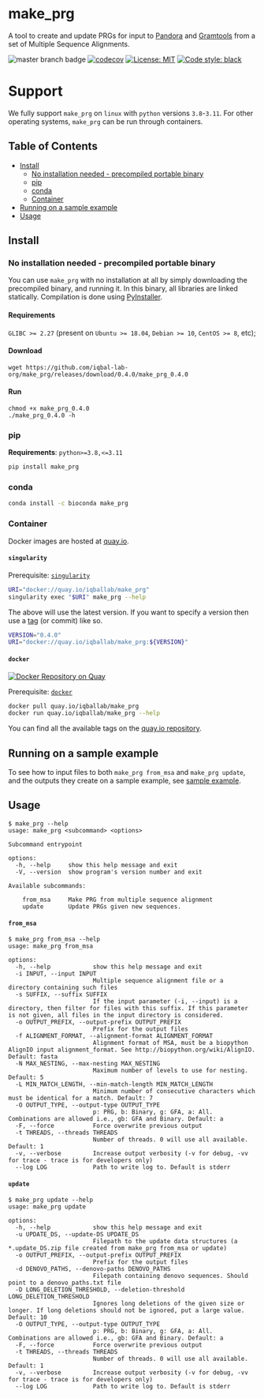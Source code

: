 # make_prg

A tool to create and update PRGs for input to [Pandora][pandora] and [Gramtools][gramtools] from a set of 
Multiple Sequence Alignments.

![master branch badge](https://github.com/iqbal-lab-org/make_prg/actions/workflows/ci.yaml/badge.svg) 
[![codecov](https://codecov.io/github/iqbal-lab-org/make_prg/branch/master/graph/badge.svg?token=6IQSY13MSH)](https://codecov.io/github/iqbal-lab-org/make_prg)
[![License: MIT](https://img.shields.io/badge/License-MIT-yellow.svg)](https://opensource.org/licenses/MIT)
[![Code style: black](https://img.shields.io/badge/code%20style-black-000000.svg)](https://github.com/psf/black)


# Support

We fully support `make_prg` on `linux` with `python` versions `3.8`-`3.11`. For other operating systems, `make_prg`
can be run through containers.

[TOC]: #

## Table of Contents
- [Install](#install)
  - [No installation needed - precompiled portable binary](#no-installation-needed---precompiled-portable-binary)
  - [pip](#pip)
  - [conda](#conda)
  - [Container](#container)
- [Running on a sample example](#running-on-a-sample-example)
- [Usage](#usage)

## Install

### No installation needed - precompiled portable binary

You can use `make_prg` with no installation at all by simply downloading the precompiled binary, and running it.
In this binary, all libraries are linked statically. Compilation is done using [PyInstaller](https://github.com/pyinstaller/pyinstaller).

#### Requirements
`GLIBC >= 2.27` (present on `Ubuntu >= 18.04`, `Debian >= 10`, `CentOS >= 8`, etc);

#### Download
```
wget https://github.com/iqbal-lab-org/make_prg/releases/download/0.4.0/make_prg_0.4.0
```

#### Run
```
chmod +x make_prg_0.4.0
./make_prg_0.4.0 -h
```

### pip

**Requirements**: `python>=3.8,<=3.11`

```sh
pip install make_prg
```

### conda

```sh
conda install -c bioconda make_prg
```

### Container

Docker images are hosted at [quay.io].

#### `singularity`

Prerequisite: [`singularity`][singularity]

```sh
URI="docker://quay.io/iqballab/make_prg"
singularity exec "$URI" make_prg --help
```

The above will use the latest version. If you want to specify a version then use a
[tag][quay.io] (or commit) like so.

```sh
VERSION="0.4.0"
URI="docker://quay.io/iqballab/make_prg:${VERSION}"
```

#### `docker`

[![Docker Repository on Quay](https://quay.io/repository/iqballab/make_prg/status "Docker Repository on Quay")](https://quay.io/repository/iqballab/make_prg)

Prerequisite: [`docker`][docker]

```sh
docker pull quay.io/iqballab/make_prg
docker run quay.io/iqballab/make_prg --help
```

You can find all the available tags on the [quay.io repository][quay.io].

## Running on a sample example

To see how to input files to both `make_prg from_msa` and `make_prg update`, and the outputs
they create on a sample example, see [sample example](sample_example).

## Usage

```
$ make_prg --help
usage: make_prg <subcommand> <options>

Subcommand entrypoint

options:
  -h, --help     show this help message and exit
  -V, --version  show program's version number and exit

Available subcommands:
  
    from_msa     Make PRG from multiple sequence alignment
    update       Update PRGs given new sequences.
```

#### `from_msa`

```
$ make_prg from_msa --help
usage: make_prg from_msa

options:
  -h, --help            show this help message and exit
  -i INPUT, --input INPUT
                        Multiple sequence alignment file or a directory containing such files
  -s SUFFIX, --suffix SUFFIX
                        If the input parameter (-i, --input) is a directory, then filter for files with this suffix. If this parameter is not given, all files in the input directory is considered.
  -o OUTPUT_PREFIX, --output-prefix OUTPUT_PREFIX
                        Prefix for the output files
  -f ALIGNMENT_FORMAT, --alignment-format ALIGNMENT_FORMAT
                        Alignment format of MSA, must be a biopython AlignIO input alignment_format. See http://biopython.org/wiki/AlignIO. Default: fasta
  -N MAX_NESTING, --max-nesting MAX_NESTING
                        Maximum number of levels to use for nesting. Default: 5
  -L MIN_MATCH_LENGTH, --min-match-length MIN_MATCH_LENGTH
                        Minimum number of consecutive characters which must be identical for a match. Default: 7
  -O OUTPUT_TYPE, --output-type OUTPUT_TYPE
                        p: PRG, b: Binary, g: GFA, a: All. Combinations are allowed i.e., gb: GFA and Binary. Default: a
  -F, --force           Force overwrite previous output
  -t THREADS, --threads THREADS
                        Number of threads. 0 will use all available. Default: 1
  -v, --verbose         Increase output verbosity (-v for debug, -vv for trace - trace is for developers only)
  --log LOG             Path to write log to. Default is stderr
```

#### `update`

```
$ make_prg update --help
usage: make_prg update

options:
  -h, --help            show this help message and exit
  -u UPDATE_DS, --update-DS UPDATE_DS
                        Filepath to the update data structures (a *.update_DS.zip file created from make_prg from_msa or update)
  -o OUTPUT_PREFIX, --output-prefix OUTPUT_PREFIX
                        Prefix for the output files
  -d DENOVO_PATHS, --denovo-paths DENOVO_PATHS
                        Filepath containing denovo sequences. Should point to a denovo_paths.txt file
  -D LONG_DELETION_THRESHOLD, --deletion-threshold LONG_DELETION_THRESHOLD
                        Ignores long deletions of the given size or longer. If long deletions should not be ignored, put a large value. Default: 10
  -O OUTPUT_TYPE, --output-type OUTPUT_TYPE
                        p: PRG, b: Binary, g: GFA, a: All. Combinations are allowed i.e., gb: GFA and Binary. Default: a
  -F, --force           Force overwrite previous output
  -t THREADS, --threads THREADS
                        Number of threads. 0 will use all available. Default: 1
  -v, --verbose         Increase output verbosity (-v for debug, -vv for trace - trace is for developers only)
  --log LOG             Path to write log to. Default is stderr
```

[pandora]: https://github.com/rmcolq/pandora
[gramtools]: https://github.com/iqbal-lab-org/gramtools/
[docker]: https://docs.docker.com/v17.12/install/
[quay.io]: https://quay.io/repository/iqballab/make_prg
[singularity]: https://sylabs.io/guides/3.4/user-guide/quick_start.html#quick-installation-steps